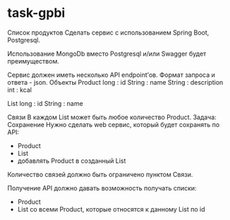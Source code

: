 # task-gpbi
Список продуктов
Сделать сервис с использованием Spring Boot, Postgresql.

Использование MongoDb вместо Postgresql и/или Swagger будет преимуществом.

Сервис должен иметь несколько API endpoint’ов. Формат запроса и ответа - json.
Объекты
Product
long : id
String : name
String : description
int : kcal

List
long : id
String : name

Связи
В каждом List может быть любое количество Product.
Задача:
Сохранение
Нужно сделать web сервис, который будет сохранять по API:
-	Product
-	List
-	добавлять Product в созданный List 

Количество связей должно быть ограничено пунктом Связи.

Получение
API должно давать возможность получать списки:
-	Product
-	List со всеми Product, которые относятся к данному List по id
